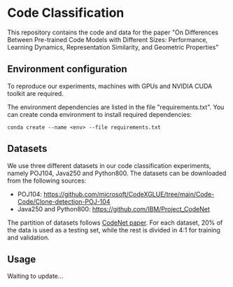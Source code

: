 # Code Classification
This repository contains the code and data for the paper "On Differences Between Pre-trained Code Models with Different Sizes: Performance, Learning Dynamics, Representation Similarity, and Geometric Properties"

## Environment configuration
To reproduce our experiments, machines with GPUs and NVIDIA CUDA toolkit are required.

The environment dependencies are listed in the file "requirements.txt". You can create conda environment to install required dependencies:

```
conda create --name <env> --file requirements.txt
```



## Datasets
We use three different datasets in our code classification experiments, namely POJ104, Java250 and Python800. The datasets can be downloaded from the following sources:

* POJ104: https://github.com/microsoft/CodeXGLUE/tree/main/Code-Code/Clone-detection-POJ-104
* Java250 and Python800: https://github.com/IBM/Project_CodeNet


The partition of datasets follows [CodeNet paper](https://arxiv.org/abs/2105.12655). For each dataset, 20\% of the data is used as a testing set, while the rest is divided in 4:1 for training and validation.


## Usage

Waiting to update...
